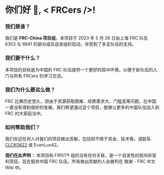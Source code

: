 # 你们好 👋, < FRCers  />!

### 我们是谁？

我们是 **FRC-China 项目组**，本项目于 2023 年 5 月 28 日由上海 FRC 队伍 6353 与 6941 的部分成员自发组织启动，并受到了多支队伍的支持。

### 我们要干什么？

本项目的目标是为中国的 FRC 队伍提供一个更好的简中环境，以便于新队伍的入门与所有 FRCers 的学习交流。

### 我们为什么要这么做？

FRC 比赛历史悠久，但由于资源获取困难、经费需求大、门槛高等问题，在中国一直没有得到很好的发展。我们希望通过这个项目，能够让更多的中国队伍加入到 FRC 的大家庭当中。

### 如何帮助我们？

我们欢迎任何人对我们的项目做出贡献，包括但不限于资金、技术等。请联系 [CLCK0622](mailto:zhongyi070622@163.com) 或 EvanLuo42。

**我们在此声明：** 本项目和 FIRST® 组织没有任何关联，是一个自发性的民间非营利项目，旨在服务中国 FRC 队伍。所有做出贡献的人会被列在 致谢 - FRC 中文 Wiki 中。
